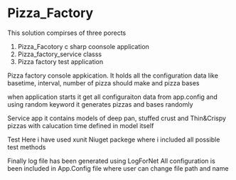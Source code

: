 # Pizza_Factory
This solution compirses of three porects
1. Pizza_Facotory c sharp coonsole application
2. Pizza_factory_service classs 
3. Pizza factory test application


Pizza factory console appkication.
It holds all the configuration data like basetime, interval, number of pizza should make and pizza bases

when application starts it get all configuraiton data from app.config 
and using random keyword it generates pizzas and bases randomly

Service app
it contains models of deep pan, stuffed crust and Thin&Crispy pizzas with calucation time
defined in model itself

Test
Here i have used xunit Niuget packege where i included all possible test methods


Finally log file has been generated using LogForNet
All configuration is been included in App.Config file where user can change file path and name
